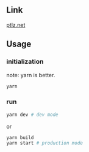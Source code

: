 ## Link

<a href="https://ptlz.net">ptlz.net</a>

## Usage

### initialization

note: yarn is better.

```bash
yarn
```


### run

```bash
yarn dev # dev mode
```

or

```bash
yarn build
yarn start # production mode
```